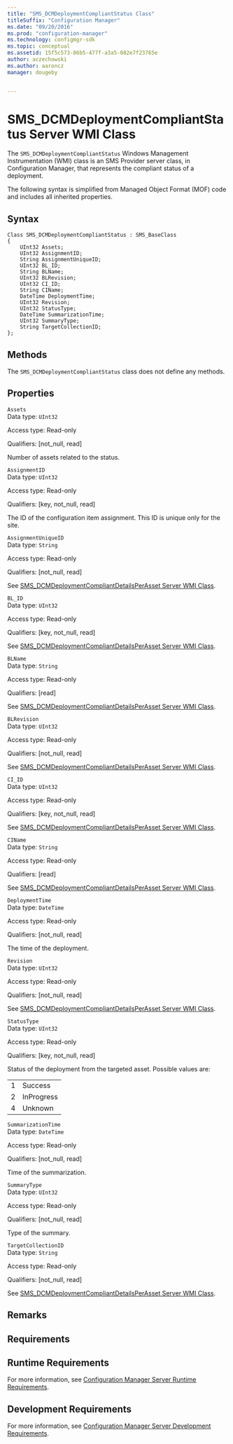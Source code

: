 ```yaml
---
title: "SMS_DCMDeploymentCompliantStatus Class"
titleSuffix: "Configuration Manager"
ms.date: "09/20/2016"
ms.prod: "configuration-manager"
ms.technology: configmgr-sdk
ms.topic: conceptual
ms.assetid: 15f5c573-86b5-477f-a3a5-082e7f23765e
author: aczechowski
ms.author: aaroncz
manager: dougeby


---
```

# SMS_DCMDeploymentCompliantStatus Server WMI Class
The `SMS_DCMDeploymentCompliantStatus` Windows Management Instrumentation (WMI) class is an SMS Provider server class, in Configuration Manager, that represents the compliant status of a deployment.  

 The following syntax is simplified from Managed Object Format (MOF) code and includes all inherited properties.  

## Syntax  

```  
Class SMS_DCMDeploymentCompliantStatus : SMS_BaseClass  
{  
    UInt32 Assets;  
    UInt32 AssignmentID;  
    String AssignmentUniqueID;  
    UInt32 BL_ID;  
    String BLName;  
    UInt32 BLRevision;  
    UInt32 CI_ID;  
    String CIName;  
    DateTime DeploymentTime;  
    UInt32 Revision;  
    UInt32 StatusType;  
    DateTime SummarizationTime;  
    UInt32 SummaryType;  
    String TargetCollectionID;  
};  
```  

## Methods  
 The `SMS_DCMDeploymentCompliantStatus` class does not define any methods.  

## Properties  
 `Assets`  
 Data type: `UInt32`  

 Access type: Read-only  

 Qualifiers: [not_null, read]  

 Number of assets related to the status.  

 `AssignmentID`  
 Data type: `UInt32`  

 Access type: Read-only  

 Qualifiers: [key, not_null, read]  

 The ID of the configuration item assignment. This ID is unique only for the site.  

 `AssignmentUniqueID`  
 Data type: `String`  

 Access type: Read-only  

 Qualifiers: [not_null, read]  

 See [SMS_DCMDeploymentCompliantDetailsPerAsset Server WMI Class](../../../develop/reference/compliance/sms_dcmdeploymentcompliantdetailsperasset-server-wmi-class.md).  

 `BL_ID`  
 Data type: `UInt32`  

 Access type: Read-only  

 Qualifiers: [key, not_null, read]  

 See [SMS_DCMDeploymentCompliantDetailsPerAsset Server WMI Class](../../../develop/reference/compliance/sms_dcmdeploymentcompliantdetailsperasset-server-wmi-class.md).  

 `BLName`  
 Data type: `String`  

 Access type: Read-only  

 Qualifiers: [read]  

 See [SMS_DCMDeploymentCompliantDetailsPerAsset Server WMI Class](../../../develop/reference/compliance/sms_dcmdeploymentcompliantdetailsperasset-server-wmi-class.md).  

 `BLRevision`  
 Data type: `UInt32`  

 Access type: Read-only  

 Qualifiers: [not_null, read]  

 See [SMS_DCMDeploymentCompliantDetailsPerAsset Server WMI Class](../../../develop/reference/compliance/sms_dcmdeploymentcompliantdetailsperasset-server-wmi-class.md).  

 `CI_ID`  
 Data type: `UInt32`  

 Access type: Read-only  

 Qualifiers: [key, not_null, read]  

 See [SMS_DCMDeploymentCompliantDetailsPerAsset Server WMI Class](../../../develop/reference/compliance/sms_dcmdeploymentcompliantdetailsperasset-server-wmi-class.md).  

 `CIName`  
 Data type: `String`  

 Access type: Read-only  

 Qualifiers: [read]  

 See [SMS_DCMDeploymentCompliantDetailsPerAsset Server WMI Class](../../../develop/reference/compliance/sms_dcmdeploymentcompliantdetailsperasset-server-wmi-class.md).  

 `DeploymentTime`  
 Data type: `DateTime`  

 Access type: Read-only  

 Qualifiers: [not_null, read]  

 The time of the deployment.  

 `Revision`  
 Data type: `UInt32`  

 Access type: Read-only  

 Qualifiers: [not_null, read]  

 See [SMS_DCMDeploymentCompliantDetailsPerAsset Server WMI Class](../../../develop/reference/compliance/sms_dcmdeploymentcompliantdetailsperasset-server-wmi-class.md).  

 `StatusType`  
 Data type: `UInt32`  

 Access type: Read-only  

 Qualifiers: [key, not_null, read]  

 Status of the deployment from the targeted asset. Possible values are:  

|||  
|-|-|  
|1|Success|  
|2|InProgress|  
|4|Unknown|  

 `SummarizationTime`  
 Data type: `DateTime`  

 Access type: Read-only  

 Qualifiers: [not_null, read]  

 Time of the summarization.  

 `SummaryType`  
 Data type: `UInt32`  

 Access type: Read-only  

 Qualifiers: [not_null, read]  

 Type of the summary.  

 `TargetCollectionID`  
 Data type: `String`  

 Access type: Read-only  

 Qualifiers: [not_null, read]  

 See [SMS_DCMDeploymentCompliantDetailsPerAsset Server WMI Class](../../../develop/reference/compliance/sms_dcmdeploymentcompliantdetailsperasset-server-wmi-class.md).  

## Remarks  

## Requirements  

## Runtime Requirements  
 For more information, see [Configuration Manager Server Runtime Requirements](../../../develop/core/reqs/server-runtime-requirements.md).  

## Development Requirements  
 For more information, see [Configuration Manager Server Development Requirements](../../../develop/core/reqs/server-development-requirements.md).
